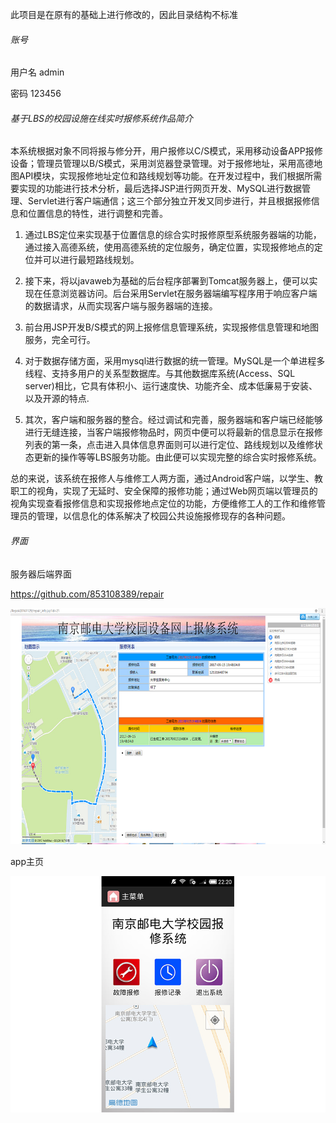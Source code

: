 此项目是在原有的基础上进行修改的，因此目录结构不标准

###### 账号

用户名 admin

密码 123456



###### 基于LBS的校园设施在线实时报修系统作品简介

本系统根据对象不同将报与修分开，用户报修以C/S模式，采用移动设备APP报修设备；管理员管理以B/S模式，采用浏览器登录管理。对于报修地址，采用高德地图API模块，实现报修地址定位和路线规划等功能。在开发过程中，我们根据所需要实现的功能进行技术分析，最后选择JSP进行网页开发、MySQL进行数据管理、Servlet进行客户端通信；这三个部分独立开发又同步进行，并且根据报修信息和位置信息的特性，进行调整和完善。

 1. 通过LBS定位来实现基于位置信息的综合实时报修原型系统服务器端的功能，通过接入高德系统，使用高德系统的定位服务，确定位置，实现报修地点的定位并可以进行最短路线规划。

 2. 接下来，将以javaweb为基础的后台程序部署到Tomcat服务器上，便可以实现在任意浏览器访问。后台采用Servlet在服务器端编写程序用于响应客户端的数据请求，从而实现客户端与服务器端的连接。

 3. 前台用JSP开发B/S模式的网上报修信息管理系统，实现报修信息管理和地图服务，完全可行。

 4. 对于数据存储方面，采用mysql进行数据的统一管理。MySQL是一个单进程多线程、支持多用户的关系型数据库。与其他数据库系统(Access、SQL server)相比，它具有体积小、运行速度快、功能齐全、成本低廉易于安装、以及开源的特点.

 5. 其次，客户端和服务器的整合。经过调试和完善，服务器端和客户端已经能够进行无缝连接，当客户端报修物品时，网页中便可以将最新的信息显示在报修列表的第一条，点击进入具体信息界面则可以进行定位、路线规划以及维修状态更新的操作等等LBS服务功能。由此便可以实现完整的综合实时报修系统。

总的来说，该系统在报修人与维修工人两方面，通过Android客户端，以学生、教职工的视角，实现了无延时、安全保障的报修功能；通过Web网页端以管理员的视角实现查看报修信息和实现报修地点定位的功能，方便维修工人的工作和维修管理员的管理，以信息化的体系解决了校园公共设施报修现存的各种问题。

###### 界面 

服务器后端界面

https://github.com/853108389/repair

![服务器界面](https://github.com/853108389/repair/blob/master/demo/server.jpg)

app主页



![app界面](https://github.com/853108389/repair/blob/master/demo/app.jpg)